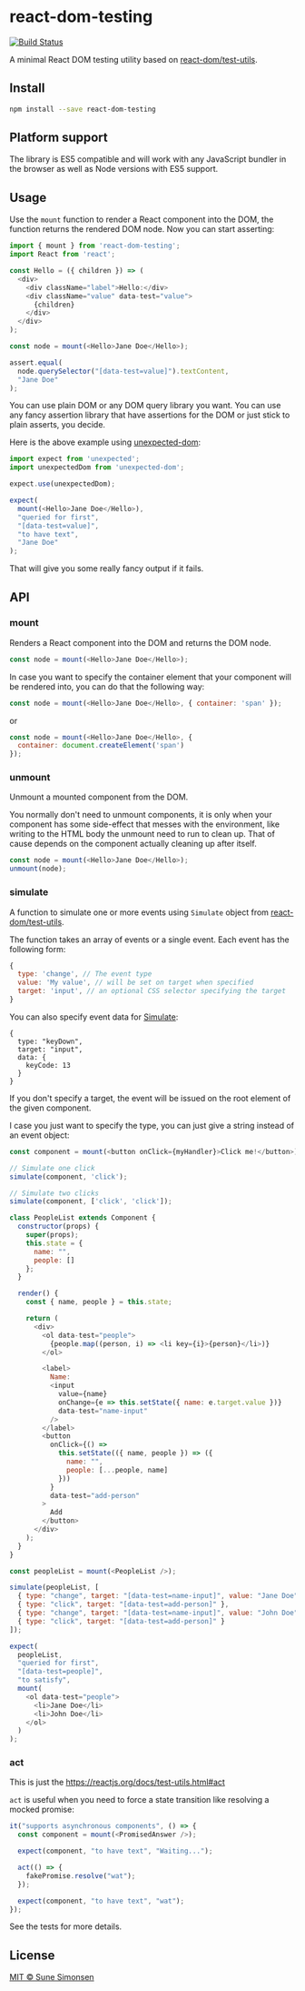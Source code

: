 # react-dom-testing

[![Build Status](https://travis-ci.org/sunesimonsen/react-dom-testing.svg?branch=master)](https://travis-ci.org/sunesimonsen/react-dom-testing)

A minimal React DOM testing utility based on [react-dom/test-utils](https://reactjs.org/docs/test-utils.html).

## Install

```sh
npm install --save react-dom-testing
```

## Platform support

The library is ES5 compatible and will work with any JavaScript bundler in the browser as well as Node versions with ES5 support.

## Usage

Use the `mount` function to render a React component into the DOM, the function returns the rendered DOM node. Now you can start asserting:


```js
import { mount } from 'react-dom-testing';
import React from 'react';

const Hello = ({ children }) => (
  <div>
    <div className="label">Hello:</div>
    <div className="value" data-test="value">
      {children}
    </div>
  </div>
);

const node = mount(<Hello>Jane Doe</Hello>);

assert.equal(
  node.querySelector("[data-test=value]").textContent,
  "Jane Doe"
);
```

You can use plain DOM or any DOM query library you want. You can use any fancy assertion library that have assertions for the DOM or just stick to plain asserts, you decide.

Here is the above example using [unexpected-dom](https://github.com/unexpectedjs/unexpected-dom/):

```js
import expect from 'unexpected';
import unexpectedDom from 'unexpected-dom';

expect.use(unexpectedDom);

expect(
  mount(<Hello>Jane Doe</Hello>),
  "queried for first",
  "[data-test=value]",
  "to have text",
  "Jane Doe"
);
```

That will give you some really fancy output if it fails.

## API

### mount

Renders a React component into the DOM and returns the DOM node.

```js
const node = mount(<Hello>Jane Doe</Hello>);
```

In case you want to specify the container element that your component will be
rendered into, you can do that the following way:

``` js
const node = mount(<Hello>Jane Doe</Hello>, { container: 'span' });
```

or

``` js
const node = mount(<Hello>Jane Doe</Hello>, {
  container: document.createElement('span')
});
```

### unmount

Unmount a mounted component from the DOM. 

You normally don't need to unmount components, it is only when your component has some side-effect that messes with the environment, like writing to the HTML body the unmount need to run to clean up. That of cause depends on the component actually cleaning up after itself.

```js
const node = mount(<Hello>Jane Doe</Hello>);
unmount(node);
```

### simulate

A function to simulate one or more events using `Simulate` object from
[react-dom/test-utils](https://reactjs.org/docs/test-utils.html).

The function takes an array of events or a single event. Each event has the
following form:

```js
{
  type: 'change', // The event type
  value: 'My value', // will be set on target when specified
  target: 'input', // an optional CSS selector specifying the target
}
```

You can also specify event data for
[Simulate](https://reactjs.org/docs/test-utils.html#simulate):

```js#evaluate:false
{
  type: "keyDown",
  target: "input",
  data: {
    keyCode: 13
  }
}
```

If you don't specify a target, the event will be issued on the root element of
the given component.

I case you just want to specify the type, you can just give a string instead of
an event object:

```js
const component = mount(<button onClick={myHandler}>Click me!</button>);

// Simulate one click
simulate(component, 'click');

// Simulate two clicks
simulate(component, ['click', 'click']);
```

```js
class PeopleList extends Component {
  constructor(props) {
    super(props);
    this.state = {
      name: "",
      people: []
    };
  }

  render() {
    const { name, people } = this.state;

    return (
      <div>
        <ol data-test="people">
          {people.map((person, i) => <li key={i}>{person}</li>)}
        </ol>

        <label>
          Name:
          <input
            value={name}
            onChange={e => this.setState({ name: e.target.value })}
            data-test="name-input"
          />
        </label>
        <button
          onClick={() =>
            this.setState(({ name, people }) => ({
              name: "",
              people: [...people, name]
            }))
          }
          data-test="add-person"
        >
          Add
        </button>
      </div>
    );
  }
}

const peopleList = mount(<PeopleList />);

simulate(peopleList, [
  { type: "change", target: "[data-test=name-input]", value: "Jane Doe" },
  { type: "click", target: "[data-test=add-person]" },
  { type: "change", target: "[data-test=name-input]", value: "John Doe" },
  { type: "click", target: "[data-test=add-person]" }
]);

expect(
  peopleList,
  "queried for first",
  "[data-test=people]",
  "to satisfy",
  mount(
    <ol data-test="people">
      <li>Jane Doe</li>
      <li>John Doe</li>
    </ol>
  )
);
```

### act

This is just the https://reactjs.org/docs/test-utils.html#act

`act` is useful when you need to force a state transition like resolving a mocked promise:

```js
it("supports asynchronous components", () => {
  const component = mount(<PromisedAnswer />);

  expect(component, "to have text", "Waiting...");

  act(() => {
    fakePromise.resolve("wat");
  });

  expect(component, "to have text", "wat");
});
```

See the tests for more details.

## License

[MIT © Sune Simonsen](./LICENSE)
